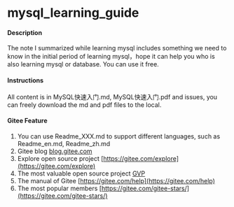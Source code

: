 # mysql_learning_guide

#### Description
The note I summarized while learning mysql includes something we need to know in the initial period of learning mysql，hope it can help you who is also learning mysql or database.
You can use it free.

#### Instructions
All content is in MySQL快速入门.md, MySQL快速入门.pdf and issues, you can freely download the md and pdf files to the local.

#### Gitee Feature

1.  You can use Readme\_XXX.md to support different languages, such as Readme\_en.md, Readme\_zh.md
2.  Gitee blog [blog.gitee.com](https://blog.gitee.com)
3.  Explore open source project [https://gitee.com/explore](https://gitee.com/explore)
4.  The most valuable open source project [GVP](https://gitee.com/gvp)
5.  The manual of Gitee [https://gitee.com/help](https://gitee.com/help)
6.  The most popular members  [https://gitee.com/gitee-stars/](https://gitee.com/gitee-stars/)
